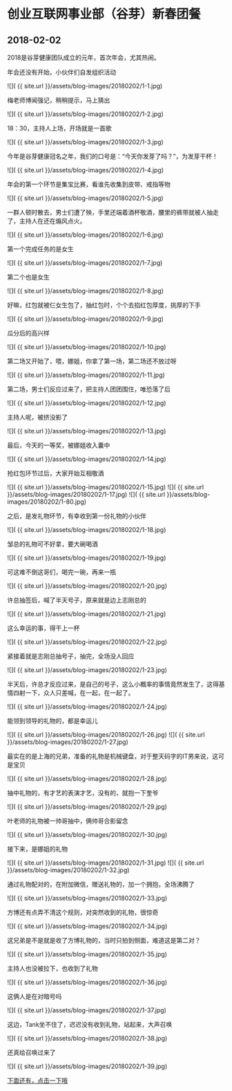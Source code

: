 创业互联网事业部（谷芽）新春团餐
==================

2018-02-02
------------------

2018是谷芽健康团队成立的元年，首次年会，尤其热闹。

年会还没有开始，小伙伴们自发组织活动

![]( {{ site.url }}/assets/blog-images/20180202/1-1.jpg)

梅老师博闻强记，稍稍提示，马上猜出

![]( {{ site.url }}/assets/blog-images/20180202/1-2.jpg)

18：30，主持人上场，开场就是一首歌

![]( {{ site.url }}/assets/blog-images/20180202/1-3.jpg)

今年是谷芽健康冠名之年，我们的口号是：“今天你发芽了吗？”，为发芽干杯！

![]( {{ site.url }}/assets/blog-images/20180202/1-4.jpg)

年会的第一个环节是集宝比赛，看谁先收集到皮带、戒指等物

![]( {{ site.url }}/assets/blog-images/20180202/1-5.jpg)

一群人顿时散去，男士们遭了殃，手里还端着酒杯敬酒，腰里的裤带就被人抽走了，主持人在还在煽风点火。

![]( {{ site.url }}/assets/blog-images/20180202/1-6.jpg)

第一个完成任务的是女生

![]( {{ site.url }}/assets/blog-images/20180202/1-7.jpg)

第二个也是女生

![]( {{ site.url }}/assets/blog-images/20180202/1-8.jpg)

好嘛，红包就被仨女生包了，抽红包时，个个去掐红包厚度，挑厚的下手

![]( {{ site.url }}/assets/blog-images/20180202/1-9.jpg)

瓜分后的高兴样

![]( {{ site.url }}/assets/blog-images/20180202/1-10.jpg)

第二场又开始了，喂，娜姐，你拿了第一场，第二场还不放过呀

![]( {{ site.url }}/assets/blog-images/20180202/1-11.jpg)

第二场，男士们反应过来了，把主持人团团围住，唯恐落了后

![]( {{ site.url }}/assets/blog-images/20180202/1-12.jpg)

主持人呢，被挤没影了

![]( {{ site.url }}/assets/blog-images/20180202/1-13.jpg)

最后，今天的一等奖，被娜姐收入囊中

![]( {{ site.url }}/assets/blog-images/20180202/1-14.jpg)

抢红包环节过后，大家开始互相敬酒

![]( {{ site.url }}/assets/blog-images/20180202/1-15.jpg)
![]( {{ site.url }}/assets/blog-images/20180202/1-17.jpg)
![]( {{ site.url }}/assets/blog-images/20180202/1-80.jpg)

之后，是发礼物环节，有幸收到第一份礼物的小伙伴

![]( {{ site.url }}/assets/blog-images/20180202/1-18.jpg)

邹总的礼物可不好拿，要大碗喝酒

![]( {{ site.url }}/assets/blog-images/20180202/1-19.jpg)

可这难不倒这哥们，喝完一碗，再来一瓶

![]( {{ site.url }}/assets/blog-images/20180202/1-20.jpg)

许总抽签后，喊了半天号子，原来就是边上志刚总的

![]( {{ site.url }}/assets/blog-images/20180202/1-21.jpg)

这么幸运的事，得干上一杯

![]( {{ site.url }}/assets/blog-images/20180202/1-22.jpg)

紧接着就是志刚总抽号子，抽完，全场没人回应

![]( {{ site.url }}/assets/blog-images/20180202/1-23.jpg)

半天后，许总才反应过来，是自己的号子，这么小概率的事情竟然发生了，这得基情四射一下，众人只差喊，在一起，在一起了。

![]( {{ site.url }}/assets/blog-images/20180202/1-24.jpg)

能领到领导的礼物的，都是幸运儿

![]( {{ site.url }}/assets/blog-images/20180202/1-26.jpg)
![]( {{ site.url }}/assets/blog-images/20180202/1-27.jpg)

最实在的是上海的兄弟，准备的礼物是机械键盘，对于整天码字的IT男来说，这可是宝贝

![]( {{ site.url }}/assets/blog-images/20180202/1-28.jpg)

抽中礼物的，有才艺的表演才艺，没有的，就抱一下奎爷

![]( {{ site.url }}/assets/blog-images/20180202/1-29.jpg)

叶老师的礼物被一帅哥抽中，俩帅哥合影留念

![]( {{ site.url }}/assets/blog-images/20180202/1-30.jpg)

接下来，是娜姐的礼物

![]( {{ site.url }}/assets/blog-images/20180202/1-31.jpg)
![]( {{ site.url }}/assets/blog-images/20180202/1-32.jpg)

通过礼物配对的，在附加微信，赠送礼物的，加一个拥抱，全场沸腾了

![]( {{ site.url }}/assets/blog-images/20180202/1-33.jpg)

方博还有点弄不清这个规则，对突然收到的礼物，很惊奇

![]( {{ site.url }}/assets/blog-images/20180202/1-34.jpg)

这兄弟是不是就是收了方博礼物的，当时只拍到侧面，难道这是第二对？

![]( {{ site.url }}/assets/blog-images/20180202/1-35.jpg)

主持人也没被拉下，也收到了礼物

![]( {{ site.url }}/assets/blog-images/20180202/1-36.jpg)

这俩人是在对暗号吗

![]( {{ site.url }}/assets/blog-images/20180202/1-37.jpg)

这边，Tank坐不住了，迟迟没有收到礼物，站起来，大声召唤

![]( {{ site.url }}/assets/blog-images/20180202/1-38.jpg)

还真给召唤过来了

![]( {{ site.url }}/assets/blog-images/20180202/1-39.jpg)

[下面还有，点击一下哦](/2018/02/02/谷芽年会1.html)